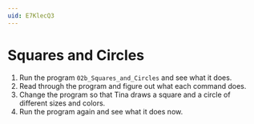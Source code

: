 ```yaml
---
uid: E7KlecQ3
---
```


# Squares and Circles

1. Run the program `02b_Squares_and_Circles` and see what it does.
2. Read through the program and figure out what each command does.
3. Change the program so that Tina draws a square and a circle of different sizes and colors.
4. Run the program again and see what it does now.